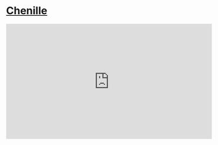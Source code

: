# [Chenille](/wilcom-docs/Summary/summary_-_special/Chenille)

<iframe src="https://www.youtube.com/embed/VoPmf_xPMPo" frameborder="0" 
      allow="accelerometer; autoplay; clipboard-write; encrypted-media; gyroscope; picture-in-picture" 
      allowfullscreen="" style="width: 560px; height: 315px;">
</iframe>
